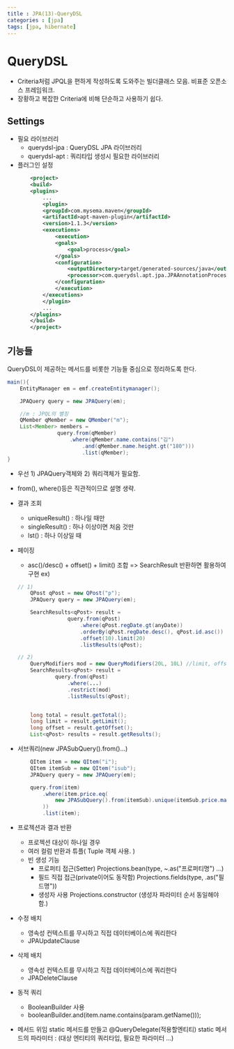 ```yaml
---
title : JPA(13)-QueryDSL
categories : [jpa]
tags: [jpa, hibernate]
---
```



# QueryDSL

 - Criteria처럼 JPQL을 편하게 작성하도록 도와주는 빌더클래스 모음. 비표준 오픈소스 프레임워크.
 - 장황하고 복잡한 Criteria에 비해 단순하고 사용하기 쉽다.

## Settings

 - 필요 라이브러리
   -  querydsl-jpa : QueryDSL JPA 라이브러리
   -  querydsl-apt : 쿼리타입 생성시 필요한 라이브러리
 - 플러그인 설정
    ```xml
        <project>
        <build>
        <plugins>
            ...
            <plugin>
            <groupId>com.mysema.maven</groupId>
            <artifactId>apt-maven-plugin</artifactId>
            <version>1.1.3</version>
            <executions>
                <execution>
                <goals>
                    <goal>process</goal>
                </goals>
                <configuration>
                    <outputDirectory>target/generated-sources/java</outputDirectory>
                    <processor>com.querydsl.apt.jpa.JPAAnnotationProcessor</processor>
                </configuration>
                </execution>
            </executions>
            </plugin>
            ...
        </plugins>
        </build>
        </project>
   ```


## 기능들

QueryDSL이 제공하는 메서드를 비롯한 기능들 중심으로 정리하도록 한다.

```java
main(){
    EntityManager em = emf.createEntitymanager();

    JPAQuery query = new JPAQuery(em);

    //m : JPQL의 별칭
    QMember qMember = new QMember("m");
    List<Member> members =
                query.from(qMember)
                    .where(qMember.name.contains("김")
                        .and(qMember.name.height.gt("180")))
                        .list(qMember);
}
```

 - 우선 1) JPAQuery객체와 2) 쿼리객체가 필요함.

 - from(), where()등은 직관적이므로 설명 생략. 

 - 결과 조회
    - uniqueResult() : 하나일 때만
    - singleResult() : 하나 이상이면 처음 것만
    - lst() : 하나 이상일 때

 - 페이징
    - asc()/desc() + offset() + limit() 조합 => SearchResult 반환하면 활용하여 구현
    ex)
    ```java
    // 1)
        QPost qPost = new QPost("p");
        JPAQuery query = new JPAQuery(em);

        SearchResults<qPost> result = 
                    query.from(qPost)
                        .where(qPost.regDate.gt(anyDate))
                        .orderBy(qPost.regDate.desc(), qPost.id.asc())
                        .offset(10).limit(20)
                        .listResults(qPost);
    
    // 2)
        QueryModifiers mod = new QueryModifiers(20L, 10L) //limit, offset
        SearchResults<qPost> result = 
                query.from(qPost)
                    .where(...)
                    .restrict(mod)
                    .listResults(qPost);


        long total = result.getTotal();
        long limit = result.getLimit();
        long offset = result.getOffset();
        List<qPost> results = result.getResults();
    ```

 - 서브쿼리(new JPASubQuery().from()...)

    ```java
        QItem item = new QItem("i");
        QItem itemSub = new QItem("isub");
        JPAQuery query = new JPAQuery(em);

        query.from(item)
            .where(item.price.eq(
                new JPASubQuery().from(itemSub).unique(itemSub.price.max())
            ))
            .list(item);
    ```


 - 프로젝션과 결과 반환
    - 프로젝션 대상이 하나일 경우
    - 여러 컬럼 반환과 튜플( Tuple 객체 사용. )
    - 빈 생성 기능
        - 프로퍼티 접근(Setter)
            Projections.bean(type, ~.as("프로퍼티명") ...)
        - 필드 직접 접근(private이어도 동작함)
            Projections.fields(type, .as("필드명"))
        - 생성자 사용
            Projections.constructor (생성자 파라미터 순서 동일해야함.)

 - 수정 배치
    - 영속성 컨텍스트를 무시하고 직접 데이터베이스에 쿼리한다
    - JPAUpdateClause

 - 삭제 배치
    - 영속성 컨텍스트를 무시하고 직접 데이터베이스에 쿼리한다
    - JPADeleteClause


 - 동적 쿼리
    - BooleanBuilder 사용
    - booleanBuilder.and(item.name.contains(param.getName()));


 - 메서드 위임
    static 메서드를 만들고 @QueryDelegate(적용할엔티티)
    static 메서드의 파라미터 : (대상 엔티티의 쿼리타입, 필요한 파라미터 ...)